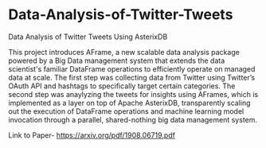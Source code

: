# Data-Analysis-of-Twitter-Tweets

Data Analysis of Twitter Tweets Using AsterixDB

This project introduces AFrame, a new scalable data analysis package powered by a Big Data management system that extends the data scientist's familiar DataFrame operations to efficiently operate on managed data at scale. The first step was collecting data from Twitter using Twitter’s OAuth API and hashtags to specifically target certain categories. The second step was anaylyzing the tweets for insights using AFrames, which is implemented as a layer on top of Apache AsterixDB, transparently scaling out the execution of DataFrame operations and machine learning model invocation through a parallel, shared-nothing big data management system.

Link to Paper- https://arxiv.org/pdf/1908.06719.pdf
